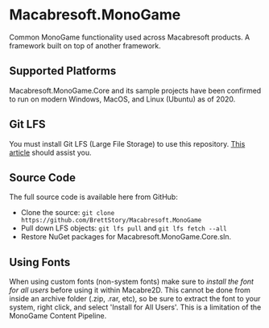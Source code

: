 # Macabresoft.MonoGame

Common MonoGame functionality used across Macabresoft products. A framework built on top of another framework.

## Supported Platforms

Macabresoft.MonoGame.Core and its sample projects have been confirmed to run on modern Windows, MacOS, and Linux (Ubuntu) as of 2020.

## Git LFS

You must install Git LFS (Large File Storage) to use this repository. [This article](https://help.github.com/en/articles/installing-git-large-file-storage) should assist you.

## Source Code

The full source code is available here from GitHub:

* Clone the source: `git clone https://github.com/BrettStory/Macabresoft.MonoGame`
* Pull down LFS objects: `git lfs pull` and `git lfs fetch --all`
* Restore NuGet packages for Macabresoft.MonoGame.Core.sln.

## Using Fonts
 
When using custom fonts (non-system fonts) make sure to *install the font for all users* before using it within Macabre2D. This cannot be done from inside an archive folder (.zip, .rar, etc), so be sure to extract the font to your system, right click, and select 'Install for All Users'.  This is a limitation of the MonoGame Content Pipeline.
